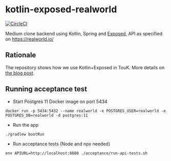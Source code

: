 # kotlin-exposed-realworld
[![CircleCI](https://circleci.com/gh/TouK/kotlin-exposed-realworld.svg?style=svg)](https://circleci.com/gh/pjagielski/kotlin-spring-realworld)

Medium clone backend using Kotlin, Spring and [Exposed](https://github.com/JetBrains/Exposed), API as specified on https://realworld.io/

## Rationale
The repository shows how we use Kotlin+Exposed in TouK. 
More details on [the blog post](https://medium.com/@pjagielski/how-we-use-kotlin-with-exposed-at-touk-eacaae4565b5).

## Running acceptance test

* Start Postgres 11 Docker image on port 5434
```
docker run -p 5434:5432 --name realworld -e POSTGRES_USER=realworld -e POSTGRES_DB=realworld -d postgres:11
```

* Run the app
```
./gradlew bootRun
```

* Run acceptance tests (Node and npx needed)
```
env APIURL=http://localhost:8080 ./acceptance/run-api-tests.sh
```
